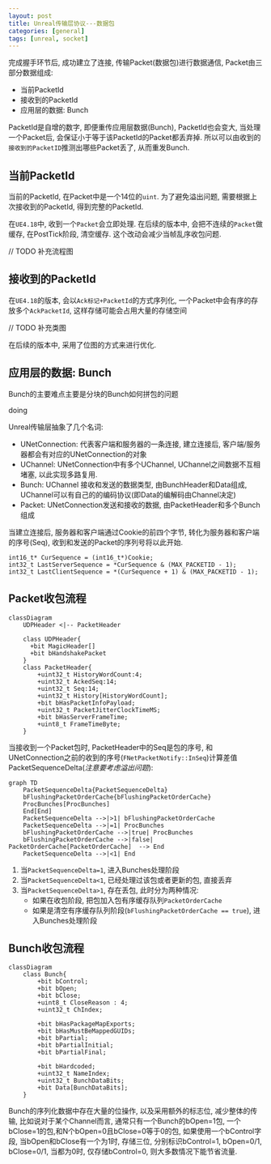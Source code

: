 ```yaml
---
layout: post
title: Unreal传输层协议---数据包
categories: [general]
tags: [unreal, socket]
---
```


完成握手环节后, 成功建立了连接, 传输Packet(数据包)进行数据通信, Packet由三部分数据组成:

* 当前PacketId
* 接收到的PacketId
* 应用层的数据: Bunch

PacketId是自增的数字, 即便重传应用层数据(Bunch), PacketId也会变大, 
当处理一个Packet后, 会保证小于等于该PacketId的Packet都丢弃掉.
所以可以由收到的`接收到的PacketID`推测出哪些Packet丢了, 从而重发Bunch.

## 当前PacketId

当前的PacketId, 在Packet中是一个14位的`uint`.
为了避免溢出问题, 需要根据上次接收到的PacketId, 得到完整的PacketId.

在`UE4.18`中, 收到一个`Packet`会立即处理.
在后续的版本中, 会把不连续的`Packet`做缓存, 在PostTick阶段, 清空缓存.
这个改动会减少当帧乱序收包问题.

// TODO 补充流程图 

## 接收到的PacketId

在`UE4.18`的版本, 会以`Ack标记+PacketId`的方式序列化, 
一个Packet中会有序的存放多个`AckPacketId`, 这样存储可能会占用大量的存储空间

// TODO 补充类图

在后续的版本中, 采用了位图的方式来进行优化.

## 应用层的数据: Bunch

Bunch的主要难点主要是分块的Bunch如何拼包的问题


doing

Unreal传输层抽象了几个名词:

* UNetConnection: 代表客户端和服务器的一条连接, 建立连接后, 客户端/服务器都会有对应的UNetConnection的对象
* UChannel: UNetConnection中有多个UChannel, UChannel之间数据不互相堵塞, 以此实现多路复用.
* Bunch: UChannel 接收和发送的数据类型, 由BunchHeader和Data组成, UChannel可以有自己的的编码协议(即Data的编解码由Channel决定)
* Packet: UNetConnection发送和接收的数据, 由PacketHeader和多个Bunch组成

当建立连接后, 服务器和客户端通过Cookie的前四个字节, 转化为服务器和客户端的序号(Seq), 收到和发送的Packet的序列号将以此开始.

```
int16_t* CurSequence = (int16_t*)Cookie;
int32_t LastServerSequence = *CurSequence & (MAX_PACKETID - 1);
int32_t LastClientSequence = *(CurSequence + 1) & (MAX_PACKETID - 1);
```

## Packet收包流程

```mermaid
classDiagram
    UDPHeader <|-- PacketHeader

    class UDPHeader{
      +bit MagicHeader[]
      +bit bHandshakePacket
    }
    class PacketHeader{
	    +uint32_t HistoryWordCount:4;
	    +uint32_t AckedSeq:14;
        +uint32_t Seq:14;
	    +uint32_t History[HistoryWordCount]; 
        +bit bHasPacketInfoPayload;
        +uint32_t PacketJitterClockTimeMS;
        +bit bHasServerFrameTime;
        +uint8_t FrameTimeByte;
    }
```

当接收到一个Packet包时, PacketHeader中的Seq是包的序号, 和UNetConnection之前的收到的序号(`FNetPacketNotify::InSeq`)计算差值PacketSequenceDelta(*注意要考虑溢出问题*):

```mermaid
graph TD
    PacketSequenceDelta{PacketSequenceDelta}
    bFlushingPacketOrderCache{bFlushingPacketOrderCache}
    ProcBunches[ProcBunches]
    End[End]
    PacketSequenceDelta -->|>1| bFlushingPacketOrderCache
    PacketSequenceDelta -->|=1| ProcBunches
    bFlushingPacketOrderCache -->|true| ProcBunches
    bFlushingPacketOrderCache -->|false| PacketOrderCache[PacketOrderCache]  --> End
    PacketSequenceDelta -->|<1| End
```

1. 当`PacketSequenceDelta=1`, 进入Bunches处理阶段
1. 当`PacketSequenceDelta<1`, 已经处理过该包或者更新的包, 直接丢弃
1. 当`PacketSequenceDelta>1`, 存在丢包, 此时分为两种情况:
    * 如果在收包阶段, 把包加入包有序缓存队列`PacketOrderCache`
    * 如果是清空有序缓存队列阶段(`bFlushingPacketOrderCache == true`), 进入Bunches处理阶段

## Bunch收包流程


```mermaid
classDiagram
    class Bunch{
        +bit bControl;
        +bit bOpen;
        +bit bClose;
        +uint8_t CloseReason : 4;
        +uint32_t ChIndex;

        +bit bHasPackageMapExports;
        +bit bHasMustBeMappedGUIDs;
        +bit bPartial;
        +bit bPartialInitial;
        +bit bPartialFinal;

        +bit bHardcoded;
		+uint32_t NameIndex;
        +uint32_t BunchDataBits;
        +bit Data[BunchDataBits];
    }
```
Bunch的序列化数据中存在大量的位操作, 以及采用额外的标志位, 减少整体的传输, 比如说对于某个Channel而言, 通常只有一个Bunch的bOpen=1包, 一个bClose=1的包,和N个bOpen=0且bClose=0等于0的包,
如果使用一个bControl字段, 当bOpen和bClose有一个为1时, 存储三位, 分别标识bControl=1, bOpen=0/1, bClose=0/1, 当都为0时, 仅存储bControl=0, 则大多数情况下能节省流量.
